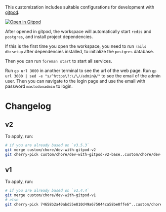 This customization includes suitable configurations for development with [gitpod](https://gitpod.io/).

[![Open in Gitpod](https://gitpod.io/button/open-in-gitpod.svg)](https://gitpod.io/#https://github.com/EqualMa/mastodon/tree/custom/stable)

After opened in gitpod, the workspace will automatically
start `redis` and `postgres`, and
install project dependencies.

If this is the first time you open the workspace,
you need to run `rails db:setup`
after dependencies installed,
to initialize the `postgres` database.

Then you can run `foreman start` to start all services.

Run `gp url 3000` in another terminal to see the url
of the web page.
Run `gp url 3000 | sed -e "s/^https\?:\/\//admin@/"` to see the email of the admin user.
Then you can navigate to the login page and use the email with password `mastodonadmin` to login.

# Changelog

## v2

To apply, run:

```sh
# if you are already based on `v3.5.3`
git merge custom/chore/dev-with-gitpod-v2
git cherry-pick custom/chore/dev-with-gitpod-v2-base..custom/chore/dev-with-gitpod-v2
```

## v1

To apply, run:

```sh
# if you are already based on `v3.4.4`
git merge custom/chore/dev-with-gitpod-v1
# else
git cherry-pick 74658b2a40abd55e810d49a675044ca58be0ffe6^..custom/chore/dev-with-gitpod-v1
```

